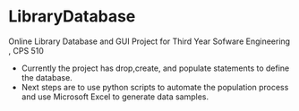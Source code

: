 # LibraryDatabase
Online Library Database and GUI Project for Third Year Sofware Engineering , CPS 510 


- Currently the project has drop,create, and populate statements to define the database.
- Next steps are to use python scripts to automate the population process and use Microsoft Excel to generate data samples.
